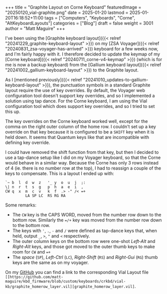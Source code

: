 +++
title = "Graphite Layout on Corne Keyboard"
featuredImage = "20250120_vial-graphite.png"
date = 2025-01-20
lastmod = 2025-01-20T16:18:52+11:00
tags = ["Computers", "Keyboards", "Corne", "AltKeyboardLayouts"]
categories = ["Blog"]
draft = false
weight = 3001
author = "Matt Maguire"
+++

I've been using the [Graphite keyboard layout]({{< relref "20241229_graphite-keyboard-layout" >}}) on my [ZSA Voyager]({{< relref "20240831_zsa-voyager-has-arrived" >}}) keyboard for a few weeks now, and I'm fairly happy with it. I therefore decided to update the keymap of my [Corne keyboard]({{< relref "20240711_corne-v4-keymap" >}}) (which is for me is now a backup keyboard) from the [Gallium keyboard layout]({{< relref "20241002_gallium-keyboard-layout" >}}) to the Graphite layout.

As I [mentioned previously]({{< relref "20241010_updates-to-gallium-keyboard-layout" >}}), the punctuation symbols in a standard Graphite layout require the use of key overrides. By default, the Voyager web configuration tool doesn't support key overrides, and so I implemented a solution using tap dance. For the Corne keyboard, I am using the Vial configuration tool which does support key overrides, and so I tried to set this up.

The key overrides on the Corne keyboard worked well, except for the comma on the right outer column of the home row. I couldn't set up a key override on that key because it is configured to be a `SHIFT` key when it is held down. It seems that Quantum keys like that are incompatible with defining key override.

I could have removed the shift function from that key, but then I decided to use a tap-dance setup like I did on my Voyager keyboard, so that the Corne would behave in a similar way. Because the Corne has only 3 rows instead of 4 (ie. there is no number row at the top), I had to reassign a couple of the keys to compensate. This is a layout I ended up with:

```text
`~ b  l  d  w  z   '_ y  o  u  j  ;:
\| n  r  t  s  g   p  h  a  e  i  ,
CW q  x  m  c  v   k  f  .> -" /< =+
         LA SP LC  RS RG RA
```

Some remarks:

-   The `CW` key is the CAPS WORD, moved from the number row down to the bottom row. Similarly the `=/+` key was moved from the number row down to the bottom row.
-   The keys with `'`, `.`, `-` and `/` were defined as tap-dance keys that, when held, output `_`, `>`, `"` and `<` respectively.
-   The outer column keys on the bottom row were one-shot _Left-Alt_ and _Right-Alt_ keys, and those got moved to the outer thumb keys to make room for `CW` and `=+`
-   The _space_ (`SP`), _Left-Ctrl_ (`LC`), _Right-Shift_ (`RS`) and _Right-Gui_ (`RG`) thumb keys are the same as on my voyager.

On my [GitHub](https://github.com/matt-maguire/kbd_firmware/tree/custom/keyboards/crkbd/vial-kb) you can find a link to the corresponding Vial Layout file `[[https://github.com/matt-maguire/kbd_firmware/blob/custom/keyboards/crkbd/vial-kb/graphite_homerow_layer.vil][graphite_homerow_layer.vil]`.
